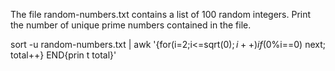 The file random-numbers.txt contains a list of 100 random integers. Print the number of unique prime numbers contained in the file.

sort -u random-numbers.txt | awk '{for(i=2;i<=sqrt($0);i++) if($0%i==0) next; total++} END{prin
t total}'